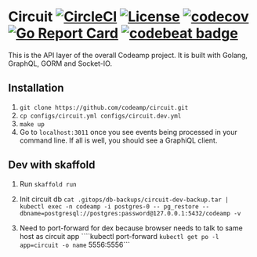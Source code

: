 # Circuit [![CircleCI](https://circleci.com/gh/codeamp/circuit.svg?style=svg)](https://circleci.com/gh/codeamp/circuit) [![License](https://img.shields.io/badge/License-Apache%202.0-blue.svg)](https://opensource.org/licenses/Apache-2.0) [![codecov](https://codecov.io/gh/codeamp/circuit/branch/master/graph/badge.svg)](https://codecov.io/gh/codeamp/circuit) [![Go Report Card](https://goreportcard.com/badge/codeamp/circuit)](https://goreportcard.com/report/codeamp/circuit) [![codebeat badge](https://codebeat.co/badges/b977a7e7-1e94-43e1-9e58-463cff99add3)](https://codebeat.co/projects/github-com-codeamp-circuit-master)
This is the API layer of the overall Codeamp project. It is built with Golang, GraphQL, GORM and Socket-IO.

## Installation

1. `git clone https://github.com/codeamp/circuit.git`
2. `cp configs/circuit.yml configs/circuit.dev.yml`
3. `make up`
4. Go to `localhost:3011` once you see events being processed in your command line. If all is well, you should see a GraphiQL client.

## Dev with skaffold

1. Run `skaffold run`

2. Init circuit db `cat .gitops/db-backups/circuit-dev-backup.tar | kubectl exec -n codeamp -i postgres-0 -- pg_restore --dbname=postgresql://postgres:password@127.0.0.1:5432/codeamp -v`

3. Need to port-forward for dex because browser needs to talk to same host as circuit app ````kubectl port-forward `kubectl get po -l app=circuit -o name` 5556:5556```
